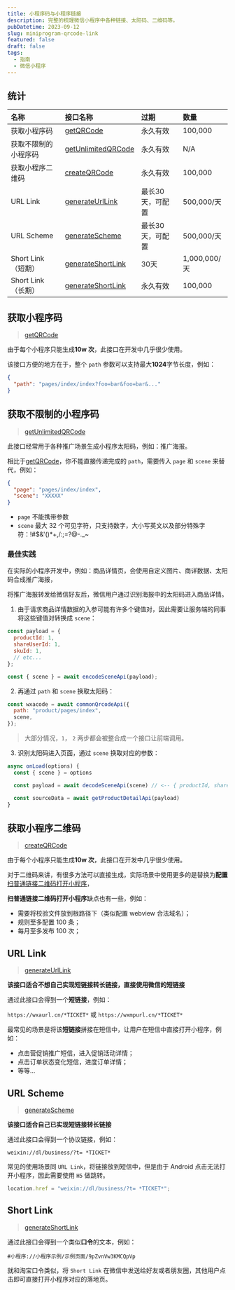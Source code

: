```yaml
---
title: 小程序码与小程序链接
description: 完整的梳理微信小程序中各种链接、太阳码、二维码等。
pubDatetime: 2023-09-12
slug: miniprogram-qrcode-link
featured: false
draft: false
tags:
  - 指南
  - 微信小程序
---
```


## 统计

| 名称                 | 接口名称                                                                                                                       | 过期             | 数量         |
| :------------------- | :----------------------------------------------------------------------------------------------------------------------------- | :--------------- | :----------- |
| 获取小程序码         | [getQRCode](https://developers.weixin.qq.com/miniprogram/dev/OpenApiDoc/qrcode-link/qr-code/getQRCode.html)                    | 永久有效         | 100,000      |
| 获取不限制的小程序码 | [getUnlimitedQRCode](https://developers.weixin.qq.com/miniprogram/dev/OpenApiDoc/qrcode-link/qr-code/getUnlimitedQRCode.html)  | 永久有效         | N/A          |
| 获取小程序二维码     | [createQRCode](https://developers.weixin.qq.com/miniprogram/dev/OpenApiDoc/qrcode-link/qr-code/createQRCode.html)              | 永久有效         | 100,000      |
| URL Link             | [generateUrlLink](https://developers.weixin.qq.com/miniprogram/dev/OpenApiDoc/qrcode-link/url-link/generateUrlLink.html)       | 最长30天，可配置 | 500,000/天   |
| URL Scheme           | [generateScheme](https://developers.weixin.qq.com/miniprogram/dev/OpenApiDoc/qrcode-link/url-scheme/generateScheme.html)       | 最长30天，可配置 | 500,000/天   |
| Short Link（短期）   | [generateShortLink](https://developers.weixin.qq.com/miniprogram/dev/OpenApiDoc/qrcode-link/short-link/generateShortLink.html) | 30天             | 1,000,000/天 |
| Short Link（长期）   | [generateShortLink](https://developers.weixin.qq.com/miniprogram/dev/OpenApiDoc/qrcode-link/short-link/generateShortLink.html) | 永久有效         | 100,000      |

## 获取小程序码

> [getQRCode](https://developers.weixin.qq.com/miniprogram/dev/OpenApiDoc/qrcode-link/qr-code/getQRCode.html)

由于每个小程序只能生成**10w 次**，此接口在开发中几乎很少使用。

该接口方便的地方在于，整个 `path` 参数可以支持最大**1024**字节长度，例如：

```json
{
  "path": "pages/index/index?foo=bar&foo=bar&..."
}
```

## 获取不限制的小程序码

> [getUnlimitedQRCode](https://developers.weixin.qq.com/miniprogram/dev/OpenApiDoc/qrcode-link/qr-code/getUnlimitedQRCode.html)

此接口经常用于各种推广场景生成小程序太阳码，例如：推广海报。

相比于[getQRCode](https://developers.weixin.qq.com/miniprogram/dev/OpenApiDoc/qrcode-link/qr-code/getQRCode.html)，你不能直接传递完成的 `path`，需要传入 `page` 和 `scene` 来替代，例如：

```json
{
  "page": "pages/index/index",
  "scene": "XXXXX"
}
```

- `page` 不能携带参数
- `scene` 最大 32 个可见字符，只支持数字，大小写英文以及部分特殊字符：!#$&'()\*+,/:;=?@-.\_~

### 最佳实践

在实际的小程序开发中，例如：商品详情页，会使用自定义图片、商详数据、太阳码合成推广海报，

将推广海报转发给微信好友后，微信用户通过识别海报中的太阳码进入商品详情。

1. 由于请求商品详情数据的入参可能有许多个键值对，因此需要让服务端的同事将这些键值对转换成 `scene`：

```js
const payload = {
  productId: 1,
  shareUserId: 1,
  skuId: 1,
  // etc...
};

const { scene } = await encodeSceneApi(payload);
```

2. 再通过 `path` 和 `scene` 换取太阳码：

```js
const wxacode = await commonQrcodeApi({
  path: "product/pages/index",
  scene,
});
```

> 大部分情况，`1`， `2` 两步都会被整合成一个接口让前端调用。

3. 识别太阳码进入页面，通过 `scene` 换取对应的参数：

```js
async onLoad(options) {
  const { scene } = options

  const payload = await decodeSceneApi(scene) // <-- { productId, shareUserId, skuId }

  const sourceData = await getProductDetailApi(payload)
}
```

## 获取小程序二维码

> [createQRCode](https://developers.weixin.qq.com/miniprogram/dev/OpenApiDoc/qrcode-link/qr-code/createQRCode.html)

由于每个小程序只能生成**10w 次**，此接口在开发中几乎很少使用。

对于二维码来讲，有很多方法可以直接生成，实际场景中使用更多的是替换为**配置**[扫普通链接二维码打开小程序](https://developers.weixin.qq.com/miniprogram/introduction/qrcode.html)，

**扫普通链接二维码打开小程序**缺点也有一些，例如：

- 需要将校验文件放到根路径下（类似配置 webview 合法域名）；
- 规则至多配置 100 条；
- 每月至多发布 100 次；

## URL Link

> [generateUrlLink](https://developers.weixin.qq.com/miniprogram/dev/OpenApiDoc/qrcode-link/url-link/generateUrlLink.html)

**该接口适合不想自己实现短链接转长链接，直接使用微信的短链接**

通过此接口会得到一个**短链接**，例如：

`https://wxaurl.cn/*TICKET*` 或 `https://wxmpurl.cn/*TICKET*`

最常见的场景是将该**短链接**拼接在短信中，让用户在短信中直接打开小程序，例如：

- 点击营促销推广短信，进入促销活动详情；
- 点击订单状态变化短信，进度订单详情；
- 等等...

## URL Scheme

> [generateScheme](https://developers.weixin.qq.com/miniprogram/dev/OpenApiDoc/qrcode-link/url-scheme/generateScheme.html)

**该接口适合自己已实现短链接转长链接**

通过此接口会得到一个协议链接，例如：

`weixin://dl/business/?t= *TICKET*`

常见的使用场景同 `URL Link`，将链接放到短信中，但是由于 Android 点击无法打开小程序，因此需要使用 `H5` 做跳转。

```js
location.href = "weixin://dl/business/?t= *TICKET*";
```

## Short Link

> [generateShortLink](https://developers.weixin.qq.com/miniprogram/dev/OpenApiDoc/qrcode-link/short-link/generateShortLink.html)

通过此接口会得到一个类似**口令**的文本，例如：

`#小程序://小程序示例/示例页面/9pZvnVw3KMCQpVp`

就和淘宝口令类似，将 `Short Link` 在微信中发送给好友或者朋友圈，其他用户点击即可直接打开小程序对应的落地页。
